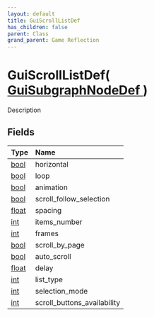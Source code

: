 ```yaml
---
layout: default
title: GuiScrollListDef
has_children: false
parent: Class
grand_parent: Game Reflection
---
```

# GuiScrollListDef( [ GuiSubgraphNodeDef ](/riftbreaker-wiki/docs/game-reflection/classes/gui_subgraph_node_def/) )
Description 

## Fields

| Type | Name |
|:----------|:--------------|
| [bool](/riftbreaker-wiki/docs/game-reflection/components/bool/) | horizontal |
| [bool](/riftbreaker-wiki/docs/game-reflection/components/bool/) | loop |
| [bool](/riftbreaker-wiki/docs/game-reflection/components/bool/) | animation |
| [bool](/riftbreaker-wiki/docs/game-reflection/components/bool/) | scroll_follow_selection |
| [float](/riftbreaker-wiki/docs/game-reflection/components/float/) | spacing |
| [int](/riftbreaker-wiki/docs/game-reflection/enums/int/) | items_number |
| [int](/riftbreaker-wiki/docs/game-reflection/enums/int/) | frames |
| [bool](/riftbreaker-wiki/docs/game-reflection/components/bool/) | scroll_by_page |
| [bool](/riftbreaker-wiki/docs/game-reflection/components/bool/) | auto_scroll |
| [float](/riftbreaker-wiki/docs/game-reflection/components/float/) | delay |
| [int](/riftbreaker-wiki/docs/game-reflection/enums/int/) | list_type |
| [int](/riftbreaker-wiki/docs/game-reflection/enums/int/) | selection_mode |
| [int](/riftbreaker-wiki/docs/game-reflection/enums/int/) | scroll_buttons_availability |

